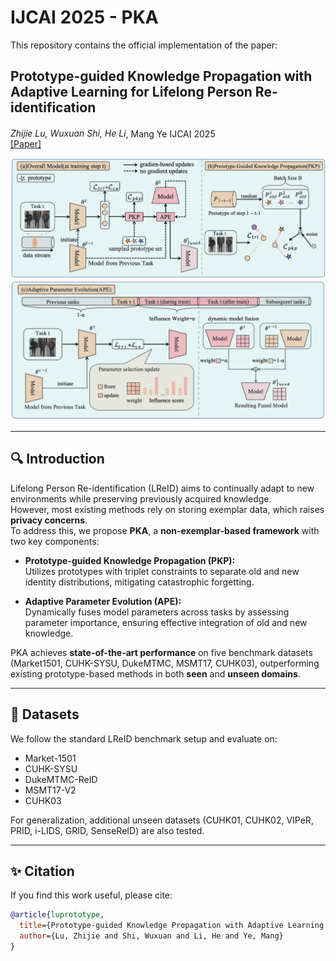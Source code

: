 # IJCAI 2025 - PKA

This repository contains the official implementation of the paper:

## Prototype-guided Knowledge Propagation with Adaptive Learning for Lifelong Person Re-identification  
*Zhijie Lu, Wuxuan Shi, He Li<sup>*</sup>, Mang Ye<sup>*</sup>* 
IJCAI 2025  
[[Paper]](./ijcai2025-camera-ready.pdf)

![Framework Overview](./pic1.png)  
![Performance Trend](./pic2.png)

---

## 🔍 Introduction
Lifelong Person Re-identification (LReID) aims to continually adapt to new environments while preserving previously acquired knowledge.  
However, most existing methods rely on storing exemplar data, which raises **privacy concerns**.  
To address this, we propose **PKA**, a **non-exemplar-based framework** with two key components:

- **Prototype-guided Knowledge Propagation (PKP):**  
  Utilizes prototypes with triplet constraints to separate old and new identity distributions, mitigating catastrophic forgetting.  

- **Adaptive Parameter Evolution (APE):**  
  Dynamically fuses model parameters across tasks by assessing parameter importance, ensuring effective integration of old and new knowledge.

PKA achieves **state-of-the-art performance** on five benchmark datasets (Market1501, CUHK-SYSU, DukeMTMC, MSMT17, CUHK03), outperforming existing prototype-based methods in both **seen** and **unseen domains**.

---

## 📂 Datasets
We follow the standard LReID benchmark setup and evaluate on:
- Market-1501
- CUHK-SYSU
- DukeMTMC-ReID
- MSMT17-V2
- CUHK03  

For generalization, additional unseen datasets (CUHK01, CUHK02, VIPeR, PRID, i-LIDS, GRID, SenseReID) are also tested.

---
## ✨ Citation
If you find this work useful, please cite:

```bibtex
@article{luprototype,
  title={Prototype-guided Knowledge Propagation with Adaptive Learning for Lifelong Person Re-identification},
  author={Lu, Zhijie and Shi, Wuxuan and Li, He and Ye, Mang}
}
